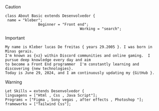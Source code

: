 ##

> [!CAUTION]
> ```
> class About Basic extends Desenvolvedor {
 >  name = "kleber";
>                Beginner = "Front end";
>                                   Working = "search";


> [!IMPORTANT]
> ```
> My name is Kleber lucas De freitas { years 29.2005 }. I was born in Minas gerais.
> I'm known as {vz} within Discord communities and online gaming.  I pursue deep knowledge every day and aim
> to become a Front End programmer  I'm constantly learning and discovering {new technologies}.
> Today is June 29, 2024, and I am continuously updating my {GitHub }.

> [!WARNING]
> ```
> Let Skills = extends Desenvolvedor {
> linguagens = ["Html , Css , Java Script"];
> Programs = ["Figma , Sony vegas , after effects , Photoshop "];
> frameworks = ["Tailwind Css"];


##

